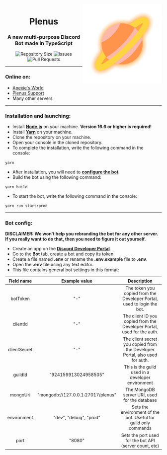 <img src="/assets/logo_nobg.png" alt="Plenus Logo" align="right" height="256px">
<div align="center">
  <h1>Plenus</h1>
  <h3>A new multi-purpose Discord Bot made in TypeScript</h3>

![Repository Size](https://img.shields.io/github/repo-size/apexiedev/plenus)
![Issues](https://img.shields.io/github/issues/apexiedev/plenus)
![Pull Requests](https://img.shields.io/github/issues-pr/apexiedev/plenus)

</div>

---

### Online on:

- [Apexie's World](https://dsc.gg/apexie)
- [Plenus Support](https://discord.gg/CNTz9fDYYJ)
- Many other servers

---

### Installation and launching:

- Install **[Node.js](https://nodejs.org/)** on your machine. **Version 16.6 or higher is required!**
- Install **[Yarn](https://yarnpkg.com/)** on your machine.
- Clone the repository on your machine.
- Open your console in the cloned repository.
- To complete the installation, write the following command in the console:

```console
yarn
```

- After installation, you will need to **[configure the bot](#bot-config)**.
- Build the bot using the following command:

```console
yarn build
```

- To start the bot, write the following command in the console:

```console
yarn run start:prod
```

---

### Bot config:

**DISCLAIMER: We won't help you rebranding the bot for any other server. If you really want to do that, then you need to figure it out yourself.**

- Create an app on the **[Discord Developer Portal](https://discord.com/developers/)**.
- Go to the **Bot** tab, create a bot and copy its token.
- Create a file named **.env** or rename the **.env.example** file to **.env**.
- Open the **.env** file using any text editor.
- This file contains general bot settings in this format:

|  Field name  |           Example value            |                                 Description                                 |
| :----------: | :--------------------------------: | :-------------------------------------------------------------------------: |
|   botToken   |                "-"                 |   The token you copied from the Developer Portal, used to login the bot.    |
|   clientId   |                "-"                 |   The client ID you copied from the Developer Portal, used for the auth.    |
| clientSecret |                "-"                 | The client secret you copied from the Developer Portal, also used for auth. |
|   guildId    |        "924159913024958505"        |              This is the guild used in a developer environment              |
|   mongoUri   | "mongodb://127.0.0.1:27017/plenus" |                The MongoDB server URI, used for the database                |
| environment  |       "dev", "debug", "prod"       |       Sets the environment of the bot. Useful for guild only commands       |
|     port     |               "8080"               |           Sets the port used for the bot API (server count, etc)            |
